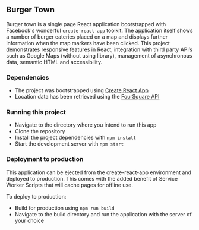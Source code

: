## Burger Town

Burger town is a single page React application bootstrapped with Facebook's wonderful `create-react-app` toolkit. The application itself shows a number of burger eateries placed on a map and displays further information when the map markers have been clicked. This project demonstrates responsive features in React, integration with third party API’s such as Google Maps (without using library), management of asynchronous data, semantic HTML and accessibility.

### Dependencies
- The project was bootstrapped using [Create React App](https://github.com/facebook/create-react-app)
- Location data has been retrieved using the [FourSquare API](https://developer.foursquare.com/)

### Running this project
- Navigate to the directory where you intend to run this app
- Clone the repository
- Install the project dependencies with `npm install`
- Start the development server with `npm start`

### Deployment to production
This application can be ejected from the create-react-app environment and deployed to production. This comes with the added benefit of Service Worker Scripts that will cache pages for offline use.

To deploy to production:
- Build for production using `npm run build`
- Navigate to the build directory and run the application with the server of your choice